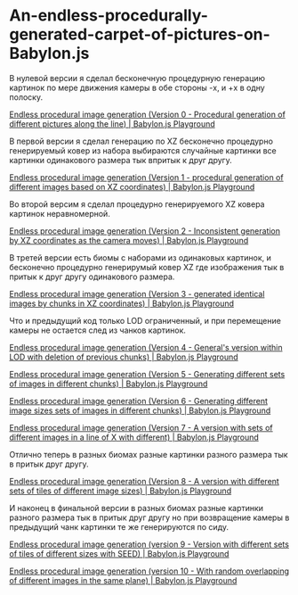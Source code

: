 # An-endless-procedurally-generated-carpet-of-pictures-on-Babylon.js

В нулевой версии я сделал бесконечную процедурную генерацию картинок по мере движения камеры в обе стороны -x, и +x в одну полоску.

[Endless procedural image generation (Version 0 - Procedural generation of different pictures along the line) | Babylon.js Playground](https://playground.babylonjs.com/#X5N63U#0)

В первой версии я сделал генерацию по XZ бесконечно процедурно генерируемый ковер из набора выбираются случайные картинки все картинки одинакового размера тык впритык к друг другу.

[Endless procedural image generation (Version 1 - procedural generation of different images based on XZ coordinates) | Babylon.js Playground](https://playground.babylonjs.com/#DXNVN1#0)

Во второй версим я сделал процедурно генерируемого XZ ковера картинок неравномерной.

[Endless procedural image generation (Version 2 - Inconsistent generation by XZ coordinates as the camera moves) | Babylon.js Playground](https://playground.babylonjs.com/#VFZH73#0)

В третей версии есть биомы с наборами из одинаковых картинок, и бесконечно процедурно генерирумый ковер XZ где изображения тык в притык к друг другу одинакового размера. 

[Endless procedural image generation (Version 3 - generated identical images by chunks in XZ coordinates) | Babylon.js Playground](https://playground.babylonjs.com/#V25B02#0)

Что и предыдущий код только LOD ограниченный, и при перемещение камеры не остается след из чанков картинок.

[Endless procedural image generation (Version 4 - General's version within LOD with deletion of previous chunks) | Babylon.js Playground](https://playground.babylonjs.com/#E1CW8N#0)

[Endless procedural image generation (Version 5 - Generating different sets of images in different chunks) | Babylon.js Playground](https://playground.babylonjs.com/#QOPFOQ#0)

[Endless procedural image generation (Version 6 - Generating different image sizes sets of images in different chunks) | Babylon.js Playground](https://playground.babylonjs.com/#TPVCEB#0)

[Endless procedural image generation (Version 7 - A version with sets of different images in a line of X with different) | Babylon.js Playground](https://playground.babylonjs.com/#WDUTHR#0)

Отлично теперь в разных биомах разные картинки разного размера тык в притык друг другу.

[Endless procedural image generation (Version 8 - A version with different sets of tiles of different image sizes) | Babylon.js Playground](https://playground.babylonjs.com/#T8774W#0)

И наконец в финальной версии в разных биомах разные картинки разного размера тык в притык друг другу но при возвращение камеры в предыдущий чанк картинки те же генерируются по сиду.

[Endless procedural image generation (version 9 - Version with different sets of tiles of different sizes with SEED) | Babylon.js Playground](https://playground.babylonjs.com/#NLB4PI#0)

[Endless procedural image generation (version 10 - With random overlapping of different images in the same plane) | Babylon.js Playground](https://playground.babylonjs.com/#N2PZTX#1)
